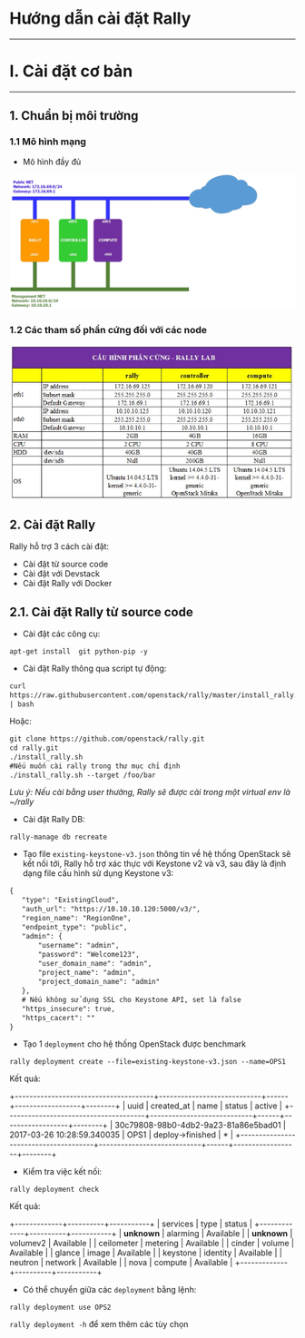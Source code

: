 ﻿# Hướng dẫn cài đặt Rally
***

<a name="I."> </a> 
# I. Cài đặt cơ bản
***
<a name="1"> </a> 
## 1. Chuẩn bị môi trường
<a name="1.1"> </a> 
### 1.1 Mô hình mạng
- Mô hình đầy đủ

![Rally Topo](images/Rally.jpg)

<a name="1.2"> </a> 
### 1.2 Các tham số phần cứng đối với các node

![Rally hardware](images/Cauhinh_phancung.jpg)

## 2. Cài đặt Rally
Rally hỗ trợ 3 cách cài đặt:
 - Cài đặt từ source code
 - Cài đặt với Devstack
 - Cài đặt Rally với Docker

## 2.1. Cài đặt Rally từ source code

 - Cài đặt các công cụ:
 ```
 apt-get install  git python-pip -y
 ```

 - Cài đặt Rally thông qua script tự động:
 ```
 curl https://raw.githubusercontent.com/openstack/rally/master/install_rally.sh | bash
 ```

 Hoặc:

 ```
 git clone https://github.com/openstack/rally.git
 cd rally.git
 ./install_rally.sh
 #Nếu muốn cài rally trong thư mục chỉ định
 ./install_rally.sh --target /foo/bar
 ```

*Lưu ý: Nếu cài bằng user thường, Rally sẽ được cài trong một virtual env là ~/rally*

 - Cài đặt Rally DB:
 ```
 rally-manage db recreate
 ```

 - Tạo file `existing-keystone-v3.json` thông tin về hệ thống OpenStack sẽ kết nối tới, Rally hỗ trợ xác thực với Keystone v2 và v3, sau đây là định dạng file cấu hình sử dụng Keystone v3:
 ```
 {
    "type": "ExistingCloud",
    "auth_url": "https://10.10.10.120:5000/v3/",
    "region_name": "RegionOne",
    "endpoint_type": "public",
    "admin": {
        "username": "admin",
        "password": "Welcome123",
        "user_domain_name": "admin",
        "project_name": "admin",
        "project_domain_name": "admin"
    },
    # Nếu không sử dụng SSL cho Keystone API, set là false 
    "https_insecure": true,
    "https_cacert": ""
 }
 ```

 - Tạo 1 `deployment` cho hệ thống OpenStack được benchmark
 ```
 rally deployment create --file=existing-keystone-v3.json --name=OPS1
 ```

 Kết quả:

 +--------------------------------------+----------------------------+------+------------------+--------+
| uuid                                 | created_at                 | name | status           | active |
+--------------------------------------+----------------------------+------+------------------+--------+
| 30c79808-98b0-4db2-9a23-81a86e5bad01 | 2017-03-26 10:28:59.340035 | OPS1  | deploy->finished | *      |
+--------------------------------------+----------------------------+------+------------------+--------+

 - Kiểm tra việc kết nối:
 ```
 rally deployment check
 ```

 Kết quả:

 +-------------+----------+-----------+
| services    | type     | status    |
+-------------+----------+-----------+
| __unknown__ | alarming | Available |
| __unknown__ | volumev2 | Available |
| ceilometer  | metering | Available |
| cinder      | volume   | Available |
| glance      | image    | Available |
| keystone    | identity | Available |
| neutron     | network  | Available |
| nova        | compute  | Available |
+-------------+----------+-----------+

 - Có thể chuyển giữa các `deployment` bằng lệnh:
 ```
 rally deployment use OPS2
 ```
 `rally deployment -h` để xem thêm các tùy chọn
